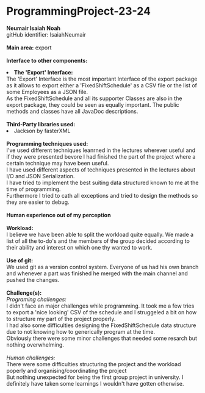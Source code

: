 # ProgrammingProject-23-24

<b>Neumair Isaiah Noah</b><br>
gitHub identifier: IsaiahNeumair<br>
<br>
<b>Main area:</b> export<br>
<br>
<b>Interface to other components:</b><br>
<li><b>The 'Export' Interface:</b><br>
The 'Export' Interface is the most important Interface of the export package as it allows to export either a 'FixedShiftSchedule' as a CSV file or the list of some Employees as a JSON file.<br>
As the FixedShiftSchedule and all its supporter Classes are also in the export package, they could be seen as equally important. The public methods and classes have all JavaDoc descriptions.<br>
<br>
<b>Third-Party libraries used:</b><br>
<li>Jackson by fasterXML<br>
<br>
<b>Programming techniques used:</b><br>
I've used different techniques leanrned in the lectures wherever useful and if they were presented bevore I had finished the part of the project where a certain technique may have been useful.<br>
I have used different aspects of techniques presented in the lectures about I/O and JSON Serialization.<br>
I have tried to implement the best suiting data structured known to me at the time of programming.<br>
Furthermore I tried to cath all exceptions and tried to design the methods so they are easier to debug.<br>
<br>
<b>Human experience out of my perception</b><br>
<br>
<b>Workload:</b><br>
I believe we have been able to split the workload quite equally. We made a list of all the to-do's and the members of the group decided according to their ability and interest on which one thy wanted to work.<br>
<br>
<b>Use of git:</b><br>
We used git as a version control system. Everyone of us had his own branch and whenever a part was finished he merged with the main channel and pushed the changes.<br>
<br>
<b>Challenge(s):</b><br>
<i>Programing challenges:</i><br>
I didn't face an major challenges while programming. It took me a few tries to export a 'nice looking' CSV of the schedule and I struggeled a bit on how to structure my part of the project properly.<br>
I had also some difficulties designing the FixedShiftSchedule data structure due to not knowing how to generically program at the time.<br>
Obviously there were some minor challenges that needed some resarch but nothing overwhelming.<br>
<br>
<i>Human challenges:</i><br>
There were some difficulties structuring the project and the workload poperly and organising/coordinating the project<br>
But nothing unexpected for being the first group project in university. I definitely have taken some learnings I wouldn't have gotten otherwise.
